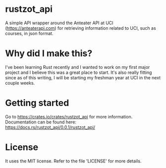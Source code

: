 # rustzot_api
A simple API wrapper around the Anteater API at UCI (https://anteaterapi.com) for retrieving information related to UCI, such as courses, in json format.

# Why did I make this?
I've been learning Rust recently and I wanted to work on my first major project and I believe this was a great place to start. It's also really fitting since as of this writing, I will be starting my freshman year at UCI in the next couple weeks.

# Getting started
Go to https://crates.io/crates/rustzot_api for more information. Documentation can be found here: https://docs.rs/rustzot_api/0.0.1/rustzot_api/

# License
It uses the MIT license. Refer to the file 'LICENSE' for more details.
